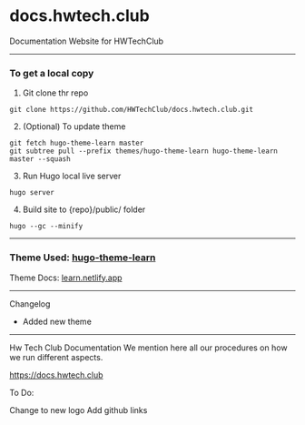 # docs.hwtech.club
Documentation Website for HWTechClub

---
### To get a local copy

1. Git clone thr repo  
```shell
git clone https://github.com/HWTechClub/docs.hwtech.club.git
```
2. (Optional) To update theme
```shell
git fetch hugo-theme-learn master
git subtree pull --prefix themes/hugo-theme-learn hugo-theme-learn master --squash
```
3. Run Hugo local live server  
```shell
hugo server
```
4. Build site to {repo}/public/ folder 
```shell
hugo --gc --minify
```
---

### Theme Used: [hugo-theme-learn](https://github.com/matcornic/hugo-theme-learn/)

Theme Docs: [learn.netlify.app](https://learn.netlify.app/)

---

Changelog
- Added new theme

----
Hw Tech Club Documentation We mention here all our procedures on how we run different aspects.

https://docs.hwtech.club

To Do:

Change to new logo
Add github links
